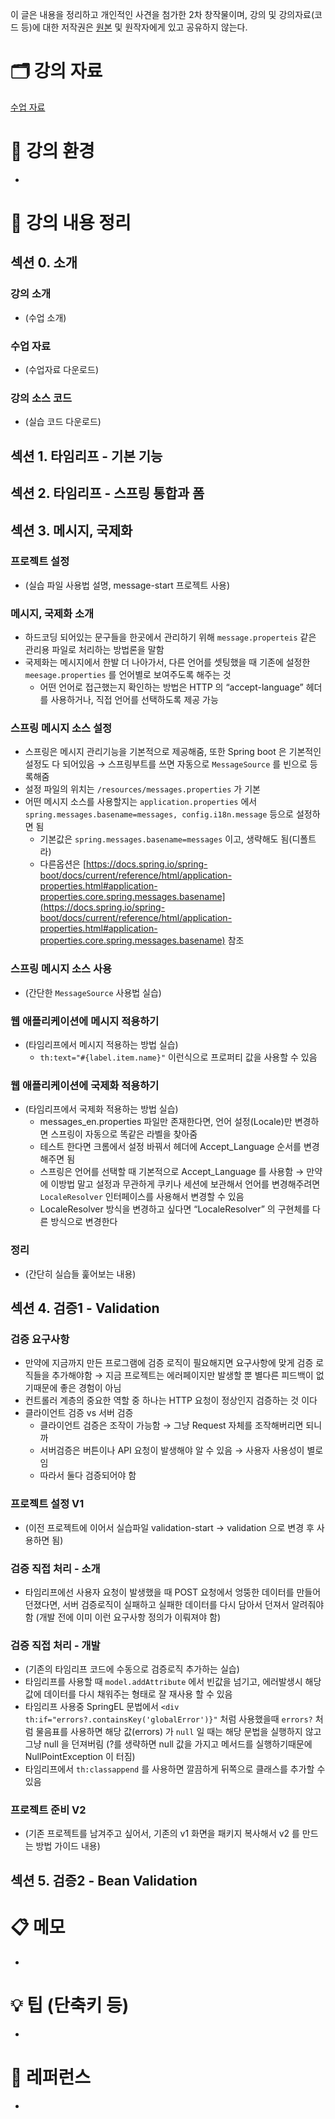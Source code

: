 이 글은 내용을 정리하고 개인적인 사견을 첨가한 2차 창작물이며, 강의 및 강의자료(코드 등)에 대한 저작권은 [원본](https://www.inflearn.com/course/%EC%8A%A4%ED%94%84%EB%A7%81-mvc-2#) 및 원작자에게 있고 공유하지 않는다.

# 🗂 강의 자료

[수업 자료](https://www.notion.so/7e357e64c09041c99b80682c91676ab4)

# 🌈 강의 환경

- 

# 📝 강의 내용 정리

## 섹션 0. 소개

### 강의 소개

- (수업 소개)

### 수업 자료

- (수업자료 다운로드)

### 강의 소스 코드

- (실습 코드 다운로드)

## 섹션 1. 타임리프 - 기본 기능

## 섹션 2. 타임리프 - 스프링 통합과 폼

## 섹션 3. 메시지, 국제화

### 프로젝트 설정

- (실습 파일 사용법 설명, message-start 프로젝트 사용)

### 메시지, 국제화 소개

- 하드코딩 되어있는 문구들을 한곳에서 관리하기 위해 `message.properteis` 같은 관리용 파일로 처리하는 방법론을 말함
- 국제화는 메시지에서 한발 더 나아가서, 다른 언어를 셋팅했을 때 기존에 설정한 `meesage.properties` 를 언어별로 보여주도록 해주는 것
    - 어떤 언어로 접근했는지 확인하는 방법은 HTTP 의 “accept-language” 헤더를 사용하거나, 직접 언어를 선택하도록 제공 가능

### 스프링 메시지 소스 설정

- 스프링은 메시지 관리기능을 기본적으로 제공해줌, 또한 Spring boot 은 기본적인 설정도 다 되어있음 → 스프링부트를 쓰면 자동으로 `MessageSource` 를 빈으로 등록해줌
- 설정 파일의 위치는 `/resources/messages.properties` 가 기본
- 어떤 메시지 소스를 사용할지는 `application.properties` 에서 `spring.messages.basename=messages, config.i18n.message` 등으로 설정하면 됨
    - 기본값은 `spring.messages.basename=messages` 이고, 생략해도 됨(디폴트라)
    - 다른옵션은 [https://docs.spring.io/spring-boot/docs/current/reference/html/application-properties.html#application-properties.core.spring.messages.basename](https://docs.spring.io/spring-boot/docs/current/reference/html/application-properties.html#application-properties.core.spring.messages.basename) 참조

### 스프링 메시지 소스 사용

- (간단한 `MessageSource` 사용법 실습)

### 웹 애플리케이션에 메시지 적용하기

- (타임리프에서 메시지 적용하는 방법 실습)
    - `th:text="#{label.item.name}"` 이런식으로 프로퍼티 값을 사용할 수 있음

### 웹 애플리케이션에 국제화 적용하기

- (타임리프에서 국제화 적용하는 방법 실습)
    - messages_en.properties 파일만 존재한다면, 언어 설정(Locale)만 변경하면 스프링이 자동으로 똑같은 라벨을 찾아줌
    - 테스트 한다면 크롬에서 설정 바꿔서 헤더에 Accept_Language 순서를 변경해주면 됨
    - 스프링은 언어를 선택할 때 기본적으로 Accept_Language 를 사용함 → 만약에 이방법 말고 설정과 무관하게 쿠키나 세션에 보관해서 언어를 변경해주려면 `LocaleResolver` 인터페이스를 사용해서 변경할 수 있음
    - LocaleResolver 방식을 변경하고 싶다면 “LocaleResolver” 의 구현체를 다른 방식으로 변경한다

### 정리

- (간단히 실습들 훑어보는 내용)

## 섹션 4. 검증1 - Validation

### 검증 요구사항

- 만약에 지금까지 만든 프로그램에 검증 로직이 필요해지면 요구사항에 맞게 검증 로직들을 추가해야함 → 지금 프로젝트는 에러페이지만 발생할 뿐 별다른 피드백이 없기때문에 좋은 경험이 아님
- 컨트롤러 계층의 중요한 역할 중 하나는 HTTP 요청이 정상인지 검증하는 것 이다
- 클라이언트 검증 vs 서버 검증
    - 클라이언트 검증은 조작이 가능함 → 그냥 Request 자체를 조작해버리면 되니까
    - 서버검증은 버튼이나 API 요청이 발생해야 알 수 있음 → 사용자 사용성이 별로임
    - 따라서 둘다 검증되어야 함

### 프로젝트 설정 V1

- (이전 프로젝트에 이어서 실습파일 validation-start → validation 으로 변경 후 사용하면 됨)

### 검증 직접 처리 - 소개

- 타임리프에선 사용자 요청이 발생했을 때 POST 요청에서 엉뚱한 데이터를 만들어 던졌다면, 서버 검증로직이 실패하고 실패한 데이터를 다시 담아서 던져서 알려줘야 함 (개발 전에 이미 이런 요구사항 정의가 이뤄져야 함)

### 검증 직접 처리 - 개발

- (기존의 타임리프 코드에 수동으로 검증로직 추가하는 실습)
- 타임리프를 사용할 때 `model.addAttribute` 에서 빈값을 넘기고, 에러발생시 해당 값에 데이터를 다시 채워주는 형태로 잘 재사용 할 수 있음
- 타임리프 사용중 SpringEL 문법에서 `<div th:if="errors?.containsKey('globalError')}"` 처럼 사용했을때 `errors?` 처럼 물음표를 사용하면 해당 값(errors) 가 `null` 일 때는 해당 문법을 실행하지 않고 그냥 null 을 던져버림 (?를 생략하면 null 값을 가지고 메서드를 실행하기때문에 NullPointException 이 터짐)
- 타임리프에서 `th:classappend` 를 사용하면 깔끔하게 뒤쪽으로 클래스를 추가할 수 있음

### 프로젝트 준비 V2

- (기존 프로젝트를 남겨주고 싶어서, 기존의 v1 화면을 패키지 복사해서 v2 를 만드는 방법 가이드 내용)

## 섹션 5. 검증2 - Bean Validation

# 📋 메모

- 

# 💡 팁 (단축키 등)

- 

# 🔗 레퍼런스

-
